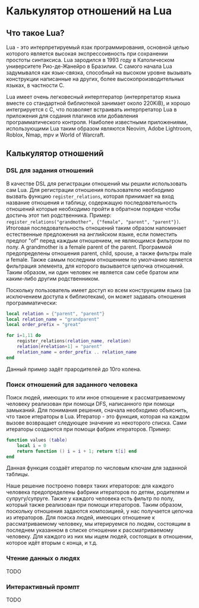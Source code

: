 # Калькулятор отношений на Lua

## Что такое Lua?
Lua - это интерпретируемый язак программирования, основной целью которого является высокая экспрессоивность при сохранении простоты синтаксиса. Lua зародился в 1993 году в Католическом университете Рио-де-Жанейро в Бразилии. С самого начала Lua задумывался как язык-связка, способный на высоком уровне вызывать конструкции написанные на других, более высокопроизводительных языках, в частности C.

Lua имеет очень легковесный интерптератор (интерпретатор языка вместе со стандартной библиотекой занимает около 220KiB), и хорошо интегрируется с C, что позволяет встраивать интерпретатор Lua в приложения для содания плагинов или добавления программатического контроля. Наиболее известными приложениями, использующими Lua таким образом являются Neovim, Adobe Lightroom, Roblox, Nmap, mpv и World of Warcraft.

## Калькулятор отношений
### DSL для задания отношений
В качестве DSL для регистрации отношений мы решили использовать сам Lua. Для регистрации отношения пользователю необходимо вызвать функцию `register_relations`, которая принимает на вход название отношения и таблицу, содержащую последовательность отношений которые необходимо пройти в обратном порядке чтобы достичь этот тип родственника. Пример: `register_relations("grandmother", {"female", "parent", "parent"})`. Итоговая последовательность отношений таким образом напоминает естественные предложения на английском языке, если поместить предлог "of" перед каждым отношением, не являющимся фильтром по полу. A grandmother is a female parent of the parent. Программой предопределены отношения parent, child, spouse, а также фильтры male и female. Также самым последним отношением по умолчанию является фильтрация элемента, для которого вызывается цепочка отношений. Таким образом, ни один человек не является сам себе братом или каким-либо другим родственником.

Поскольку пользователь имеет доступ ко всем конструкциям языка (за исключением доступа к библиотекам), он может задавать отношения программатически:
```lua
local relation = {"parent", "parent"}
local relation_name = "grandparent"
local order_prefix = "great"

for i=1,11 do
	register_relations(relation_name, relation)
	relation[#relation+1] = "parent"
	relation_name = order_prefix .. relation_name
end
```
Данный пример задёт прародителей до 10го колена.
### Поиск отношений для заданного человека
Поиск людей, имеющих то или иное отношение к рассматриваемому человеку реализован при помощи DFS, написанного при помощи замыканий. Для понимания решения, сначала необходимо объяснить, что такое итераторы в Lua. Итератор - это функция, которая на каждом вызове возвращает следующее значение из некоторого списка. Сами итераторы создаются при помощи фабрик итераторов. Пример:
```lua
function values (table)
	local i = 0
	return function () i = i + 1; return t[i] end
end
```
Данная функция создаёт итератор по числовым ключам для заданной таблицы.

Наше решение построено поверх таких итераторов: для каждого человека предопределены фабрики итераторов по детям, родителям и супругу/супруге. Также у каждого человека есть фильтр по полу, который также реализован при помощи итераторов. Таким образом, поскольку отношения задаются композицией, у нас получается цепочка из итераторов. Для поиска людей, имеющих отношение к рассматриваемому человеку, мы итерируемся по людям, состоящим в последнем указанном в списке отношении к рассматриваемому человеку. Для каждого из них мы ищем людей, состоящих в отношении, которое идёт вторым с конца, и т.д.
### Чтение данных о людях
TODO
### Интерактивный промпт
TODO
